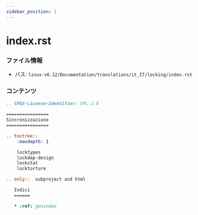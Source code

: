 ```yaml
---
sidebar_position: 1
---
```

# index.rst

### ファイル情報

- パス: `linux-v6.12/Documentation/translations/it_IT/locking/index.rst`

### コンテンツ

```rst
.. SPDX-License-Identifier: GPL-2.0

================
Sincronizzazione
================

.. toctree::
    :maxdepth: 1

    locktypes
    lockdep-design
    lockstat
    locktorture

.. only::  subproject and html

   Indici
   ======

   * :ref:`genindex`

```
